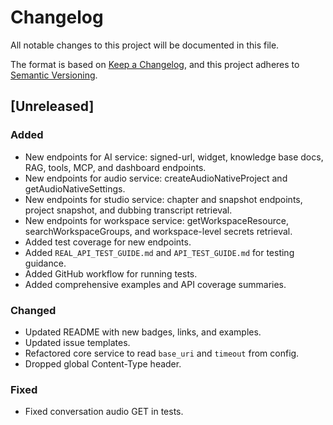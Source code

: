 # Changelog

All notable changes to this project will be documented in this file.

The format is based on [Keep a Changelog](https://keepachangelog.com/en/1.0.0/),
and this project adheres to [Semantic Versioning](https://semver.org/spec/v2.0.0.html).

## [Unreleased]

### Added
- New endpoints for AI service: signed-url, widget, knowledge base docs, RAG, tools, MCP, and dashboard endpoints.
- New endpoints for audio service: createAudioNativeProject and getAudioNativeSettings.
- New endpoints for studio service: chapter and snapshot endpoints, project snapshot, and dubbing transcript retrieval.
- New endpoints for workspace service: getWorkspaceResource, searchWorkspaceGroups, and workspace-level secrets retrieval.
- Added test coverage for new endpoints.
- Added `REAL_API_TEST_GUIDE.md` and `API_TEST_GUIDE.md` for testing guidance.
- Added GitHub workflow for running tests.
- Added comprehensive examples and API coverage summaries.

### Changed
- Updated README with new badges, links, and examples.
- Updated issue templates.
- Refactored core service to read `base_uri` and `timeout` from config.
- Dropped global Content-Type header.

### Fixed
- Fixed conversation audio GET in tests.


